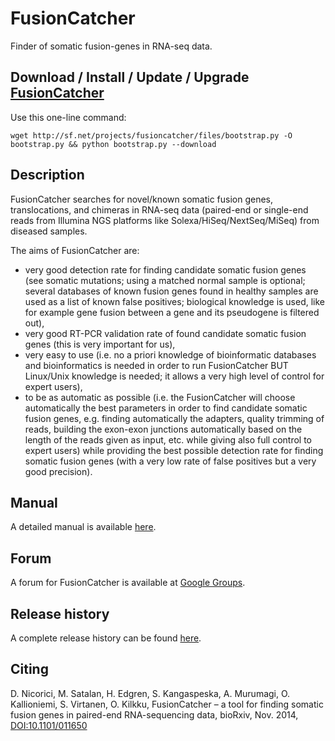 
FusionCatcher
=============

Finder of somatic fusion-genes in RNA-seq data.


Download / Install / Update / Upgrade [FusionCatcher](http://github.com/ndaniel/fusioncatcher)
----------------------------------------------------------------------------------------------

Use this one-line command:

    wget http://sf.net/projects/fusioncatcher/files/bootstrap.py -O bootstrap.py && python bootstrap.py --download


Description
-----------
FusionCatcher searches for novel/known somatic fusion genes, translocations, and
chimeras in RNA-seq data (paired-end or single-end reads from Illumina NGS platforms 
like Solexa/HiSeq/NextSeq/MiSeq) from diseased samples.

The aims of FusionCatcher are:
 * very good detection rate for finding candidate somatic fusion
   genes (see somatic mutations; using a matched normal sample is
   optional; several databases of known fusion genes found in healthy
   samples are used as a list of known false positives; biological
   knowledge is used, like for example gene fusion between a gene and
   its pseudogene is filtered out),
 * very good RT-PCR validation rate of found candidate somatic fusion
   genes (this is very important for us),
 * very easy to use (i.e. no a priori knowledge of bioinformatic
   databases and bioinformatics is needed in order to run FusionCatcher BUT
   Linux/Unix knowledge is needed; it allows a very high level of control
   for expert users),
 * to be as automatic as possible (i.e. the FusionCatcher will choose
   automatically the best parameters in order to find candidate somatic
   fusion genes, e.g. finding automatically the adapters, quality trimming
   of reads, building the exon-exon junctions automatically based on the
   length of the reads given as input, etc. while giving also full control
   to expert users) while providing the best possible detection rate for
   finding somatic fusion genes (with a very low rate of false positives
   but a very good precision).


Manual
------
A detailed manual is available [here](doc/MANUAL.md).


Forum
-----
A forum for FusionCatcher is available at [Google Groups](http://groups.google.com/d/forum/fusioncatcher).


Release history
---------------
A complete release history can be found [here](NEWS).


Citing
------
D. Nicorici, M. Satalan, H. Edgren, S. Kangaspeska, A. Murumagi, O. Kallioniemi,
S. Virtanen, O. Kilkku, FusionCatcher – a tool for finding somatic fusion genes
in paired-end RNA-sequencing data, bioRxiv, Nov. 2014, [DOI:10.1101/011650](http://dx.doi.org/10.1101/011650)

